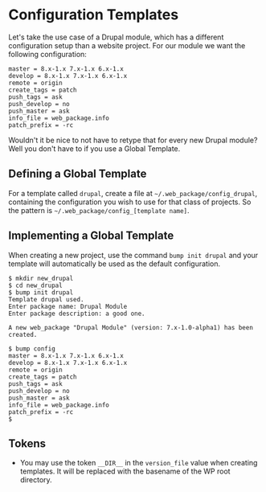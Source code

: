 <!--
id: templates
tags: ''
-->

# Configuration Templates

Let's take the use case of a Drupal module, which has a different configuration setup than a website project. For our module we want the following configuration:

    master = 8.x-1.x 7.x-1.x 6.x-1.x
    develop = 8.x-1.x 7.x-1.x 6.x-1.x
    remote = origin
    create_tags = patch
    push_tags = ask
    push_develop = no
    push_master = ask
    info_file = web_package.info
    patch_prefix = -rc

Wouldn't it be nice to not have to retype that for every new Drupal module? Well you don't have to if you use a Global Template.

## Defining a Global Template

For a template called `drupal`, create a file at `~/.web_package/config_drupal`, containing the configuration you wish to use for that class of projects. So the pattern is `~/.web_package/config_[template name]`.

## Implementing a Global Template

When creating a new project, use the command `bump init drupal` and your template will automatically be used as the default configuration.

    $ mkdir new_drupal
    $ cd new_drupal
    $ bump init drupal
    Template drupal used.
    Enter package name: Drupal Module
    Enter package description: a good one.
    
    A new web_package "Drupal Module" (version: 7.x-1.0-alpha1) has been created.
    
    $ bump config
    master = 8.x-1.x 7.x-1.x 6.x-1.x
    develop = 8.x-1.x 7.x-1.x 6.x-1.x
    remote = origin
    create_tags = patch
    push_tags = ask
    push_develop = no
    push_master = ask
    info_file = web_package.info
    patch_prefix = -rc
    $

## Tokens

* You may use the token `__DIR__` in the `version_file` value when creating templates. It will be replaced with the basename of the WP root directory.
